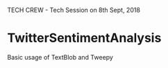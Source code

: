 TECH CREW - Tech Session on 8th Sept, 2018

# TwitterSentimentAnalysis

Basic usage of TextBlob and Tweepy
